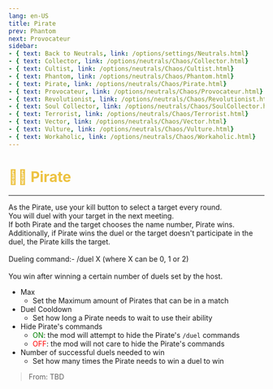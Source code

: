 ```yaml
---
lang: en-US
title: Pirate
prev: Phantom
next: Provocateur
sidebar:
- { text: Back to Neutrals, link: /options/settings/Neutrals.html}
- { text: Collector, link: /options/neutrals/Chaos/Collector.html}
- { text: Cultist, link: /options/neutrals/Chaos/Cultist.html}
- { text: Phantom, link: /options/neutrals/Chaos/Phantom.html}
- { text: Pirate, link: /options/neutrals/Chaos/Pirate.html}
- { text: Provocateur, link: /options/neutrals/Chaos/Provocateur.html}
- { text: Revolutionist, link: /options/neutrals/Chaos/Revolutionist.html}
- { text: Soul Collector, link: /options/neutrals/Chaos/SoulCollector.html}
- { text: Terrorist, link: /options/neutrals/Chaos/Terrorist.html}
- { text: Vector, link: /options/neutrals/Chaos/Vector.html}
- { text: Vulture, link: /options/neutrals/Chaos/Vulture.html}
- { text: Workaholic, link: /options/neutrals/Chaos/Workaholic.html}
---
```


# <font color="#edc240">🏴‍☠️ <b>Pirate</b></font> <Badge text="Chaos" type="tip" vertical="middle"/>
---

As the Pirate, use your kill button to select a target every round.<br>
You will duel with your target in the next meeting.<br>
If both Pirate and the target chooses the name number, Pirate wins.<br>
Additionally, if Pirate wins the duel or the target doesn't participate in the duel, the Pirate kills the target.<br><br>
Dueling command:- /duel X (where X can be 0, 1 or 2)<br><br>
You win after winning a certain number of duels set by the host.
* Max
  * Set the Maximum amount of Pirates that can be in a match
* Duel Cooldown
  * Set how long a Pirate needs to wait to use their ability
* Hide Pirate's commands
  * <font color=green>ON</font>: the mod will attempt to hide the Pirate's `/duel` commands
  * <font color=red>OFF</font>: the mod will not care to hide the Pirate's commands
* Number of successful duels needed to win
  * Set how many times the Pirate needs to win a duel to win

> From: TBD